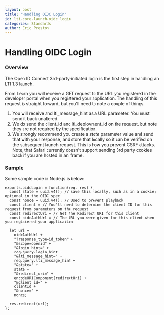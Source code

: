 ```yaml
---
layout: post
title: "Handling OIDC Login"
id: lti-core-launch-oidc_login
categories: Standards
author: Eric Preston
---
```


# Handling OIDC Login

### Overview

The Open ID Connect 3rd-party-initiated login is the first step in handling an LTI 1.3 launch.

From Learn you will receive a GET request to the URL you registered in the developer portal when you registered your application. The handling of this request is straight forward, but you'll need to note a couple of things.

1. You will receive and lti_message_hint as a URL parameter. You must send it back unaltered.
2. We do send the client_id and lti_deployment_id on the request, but note they are not required by the specification.
3. We strongly recommend you create a *state* parameter value and send that with your response, and store that locally so it can be verified on the subsequent launch request. This is how you prevent CSRF attacks. Note, that Safari currently doesn't support sending 3rd party cookies back if you are hosted in an iframe.

### Sample

Some sample code in Node.js is below:

```
exports.oidcLogin = function(req, res) {
  const state = uuid.v4(); // save this locally, such as in a cookie; optional in the OIDC spec
  const nonce = uuid.v4(); // Used to prevent playback
  const client = // You'll need to determine the client ID for this request from parameters on the request
  const redirectUri = // Get the Redirect URI for this client
  const oidcAuthUrl = // The URL you were given for this client when you registered your application

  let url =
    oidcAuthUrl +
    "?response_type=id_token" +
    "&scope=openid" +
    "&login_hint=" +
    req.query.login_hint +
    "&lti_message_hint=" +
    req.query.lti_message_hint +
    "&state=" +
    state +
    "&redirect_uri=" +
    encodeURIComponent(redirectUri) +
    "&client_id=" +
    clientId +
    "&nonce=" +
    nonce;

  res.redirect(url);
};
```
